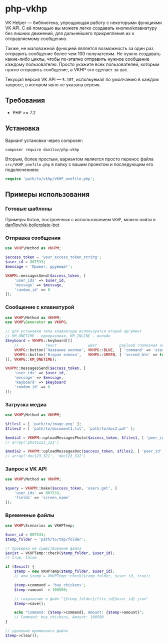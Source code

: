 # php-vkhp

VK Helper — библиотека, упрощающая работу с некоторыми функциями VK API.
С её помощью вы можете легко создавать кнопки/клавиатуру без лишних движений, для дальнейшего прикрепления их к отправляемому сообщению.

Также, не маловажной функцией является возможность за один раз отправить сообщение более чем 100 получателям. Не нужно создавать какие-либо циклы, чтобы по-этапно отправить нужное сообщение каждому пользователю. Просто укажите всех пользователей, которым нужно отправить сообщение, а VKHP это сделает за вас.

Текущая версия VK API — `5.107`, испольуемая по умолчанию в каждом запросе, в котором явно не указана версия.
## Требования
* PHP >= 7.2

## Установка
Вариант установки через composer:
```
composer require dan1lov/php-vkhp
```

Вторым, более простым, вариантом является просто перенос файла `src/VKHP_onefile.php` в папку с вашим проектом и последующим его подключением:
```php
require 'path/to/vkhp/VKHP_onefile.php';
```

## Примеры использования
### Готовые шаблоны
Примеры ботов, построенных с использованием `VKHP`, можно найти в [dan1lov/vk-boilerplate-bot](https://github.com/dan1lov/vk-boilerplate-bot)
### Отправка сообщения
```php
use VKHP\Method as VKHPM;

$access_token = 'your_access_token_string';
$user_id = 807533;
$message = 'Привет, дружище!';

VKHPM::messagesSend($access_token, [
    'user_ids' => $user_id,
    'message' => $message,
    'random_id' => 0
]);
```

### Сообщение с клавиатурой
```php
use VKHP\Method as VKHPM;
use VKHP\Generator as VKHPG;

// для установки типа клавиатуры используется второй аргумент
// KM_ONETIME - одноразовая, KM_INLINE - инлайн
$keyboard = VKHPG::keyboard([[
    //            текст              цвет          payload (полезная нагрузка)
    VKHPG::button('Название кнопки', VKHPG::BLUE,  [ 'command' => 'start' ]),
    VKHPG::button('Вторая кнопка',   VKHPG::GREEN, [ 'second_btn' => true ]),
]], VKHPG::KM_ONETIME);

VKHPM::messagesSend($access_token, [
    'user_ids' => $user_id,
    'message' => $message,
    'keyboard' => $keyboard
    'random_id' => 0
]);
```

### Загрузка медиа
```php
use VKHP\Method as VKHPM;

$files1 = [ 'path/to/image.png' ];
$files2 = [ 'path/to/document1.txt', 'path/to/doc2.pdf' ];

$media1 = VKHPM::uploadMessagesPhoto($access_token, $files1, [ 'peer_id' => 807533 ]);
// array('photo123_321')

$media2 = VKHPM::uploadMessagesDoc($access_token, $files2, [ 'peer_id' => 807533, 'type' => 'doc' ]);
// array('doc123_321', 'doc123_322')
```

### Запрос к VK API
```php
use VKHP\Method as VKHPM;

$query = VKHPM::make($access_token, 'users.get', [
    'user_ids' => 807533,
    'fields' => 'screen_name'
]);
```

### Временные файлы
```php
use VKHP\Scenarios as VKHPTemp;

$user_id = 807533;
$temp_folder = 'path/to/tmp/folder';

// проверка на существование файла
$exist = VKHPTemp::check($temp_folder, $user_id);
// true, false

if ($exist) {
    $temp = new VKHPTemp($temp_folder, $user_id);
    // или $temp = VKHPTemp::check($temp_folder, $user_id, true);

    $temp->command = 'buy_chickens';
    $temp->amount  = 100500;

    // сохранение в файл "{$temp_folder}/file_id{$user_id}.json"
    $temp->save();

    echo "Command: {$temp->command}, Amount: {$temp->amount}";
    // Command: buy_chickens, Amount: 100500
}

// удаление временного файла
$temp->clear();
```
